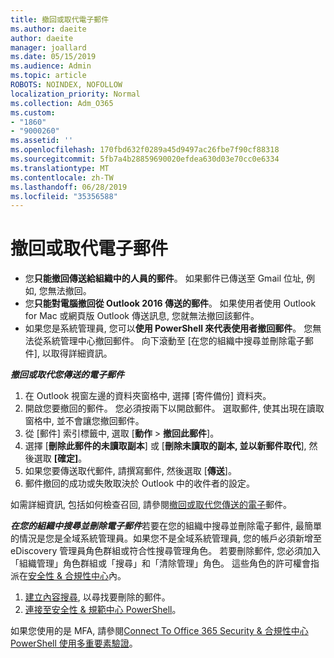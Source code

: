 ```yaml
---
title: 撤回或取代電子郵件
ms.author: daeite
author: daeite
manager: joallard
ms.date: 05/15/2019
ms.audience: Admin
ms.topic: article
ROBOTS: NOINDEX, NOFOLLOW
localization_priority: Normal
ms.collection: Adm_O365
ms.custom:
- "1860"
- "9000260"
ms.assetid: ''
ms.openlocfilehash: 170fbd632f0289a45d9497ac26fbe7f90cf88318
ms.sourcegitcommit: 5fb7a4b28859690020efdea630d03e70cc0e6334
ms.translationtype: MT
ms.contentlocale: zh-TW
ms.lasthandoff: 06/28/2019
ms.locfileid: "35356588"
---
```

# <a name="recall-or-replace-an-email-message"></a>撤回或取代電子郵件

- 您**只能撤回傳送給組織中的人員的郵件**。 如果郵件已傳送至 Gmail 位址, 例如, 您無法撤回。
- 您**只能對電腦撤回從 Outlook 2016 傳送的郵件**。 如果使用者使用 Outlook for Mac 或網頁版 Outlook 傳送訊息, 您就無法撤回該郵件。
- 如果您是系統管理員, 您可以**使用 PowerShell 來代表使用者撤回郵件**。 您無法從系統管理中心撤回郵件。 向下滾動至 [在您的組織中搜尋並刪除電子郵件], 以取得詳細資訊。

***撤回或取代您傳送的電子郵件***

1. 在 Outlook 視窗左邊的資料夾窗格中, 選擇 [寄件備份] 資料夾。
2. 開啟您要撤回的郵件。 您必須按兩下以開啟郵件。 選取郵件, 使其出現在讀取窗格中, 並不會讓您撤回郵件。
3. 從 [郵件] 索引標籤中, 選取 [**動作** > **撤回此郵件**]。
4. 選擇 [**刪除此郵件的未讀取副本**] 或 [**刪除未讀取的副本, 並以新郵件取代**], 然後選取 **[確定]**。
5. 如果您要傳送取代郵件, 請撰寫郵件, 然後選取 [**傳送**]。
6. 郵件撤回的成功或失敗取決於 Outlook 中的收件者的設定。

如需詳細資訊, 包括如何檢查召回, 請參閱[撤回或取代您傳送的電子](https://support.office.com/article/35027f88-d655-4554-b4f8-6c0729a723a0)郵件。

***在您的組織中搜尋並刪除電子郵件***若要在您的組織中搜尋並刪除電子郵件, 最簡單的情況是您是全域系統管理員。如果您不是全域系統管理員, 您的帳戶必須新增至 eDiscovery 管理員角色群組或符合性搜尋管理角色。 若要刪除郵件, 您必須加入「組織管理」角色群組或「搜尋」和「清除管理」角色。 這些角色的許可權會指派在[安全性 & 合規性中心](https://protection.office.com/)內。

1. [建立內容搜尋](https://docs.microsoft.com/office365/securitycompliance/content-search), 以尋找要刪除的郵件。
2. [連接至安全性 & 規範中心 PowerShell](https://docs.microsoft.com/powershell/exchange/office-365-scc/connect-to-scc-powershell/connect-to-scc-powershell?view=exchange-ps)。 

如果您使用的是 MFA, 請參閱[Connect To Office 365 Security & 合規性中心 PowerShell 使用多重要素驗證](https://docs.microsoft.com/powershell/exchange/office-365-scc/connect-to-scc-powershell/mfa-connect-to-scc-powershell?view=exchange-ps)。 
